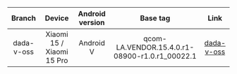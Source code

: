 | Branch | Device | Android version | Base tag | Link |
| :-: | :-: | :-: | :-: | :-: |
| dada-v-oss | Xiaomi 15 / Xiaomi 15 Pro | Android V | qcom-LA.VENDOR.15.4.0.r1-08900-r1.0.r1_00022.1 |[dada-v-oss](https://github.com/MiCode/vendor_qcom_proprietary_display-devicetree/tree/dada-v-oss) |
